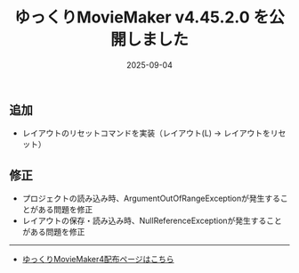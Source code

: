 ﻿---
title: ゆっくりMovieMaker v4.45.2.0 を公開しました
date: 2025-09-04
tags: [YMM4,お知らせ]
---
## 追加
- レイアウトのリセットコマンドを実装（レイアウト(L) → レイアウトをリセット）
## 修正
- プロジェクトの読み込み時、ArgumentOutOfRangeExceptionが発生することがある問題を修正
- レイアウトの保存・読み込み時、NullReferenceExceptionが発生することがある問題を修正

---

- [ゆっくりMovieMaker4配布ページはこちら](../index.md)